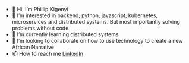 - 👋 Hi, I’m Phillip Kigenyi
- 👀 I’m interested in backend, python, javascript, kubernetes, microservices and distributed systems. But most importantly solving problems without code
- 🌱 I’m currently learning distributed systems
- 💞️ I’m looking to collaborate on how to use technology to create a new African Narrative
- 📫 How to reach me [LinkedIn](https://www.linkedin.com/in/phillip-kigenyi-461778101/)

<!---
codephillip/codephillip is a ✨ special ✨ repository because its `README.md` (this file) appears on your GitHub profile.
You can click the Preview link to take a look at your changes.
--->
